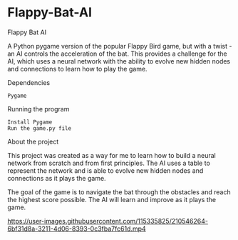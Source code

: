# Flappy-Bat-AI
Flappy Bat AI

A Python pygame version of the popular Flappy Bird game, but with a twist - an AI controls the acceleration of the bat. This provides a challenge for the AI, which uses a neural network with the ability to evolve new hidden nodes and connections to learn how to play the game.

Dependencies

    Pygame

Running the program

    Install Pygame
    Run the game.py file

About the project

This project was created as a way for me to learn how to build a neural network from scratch and from first principles. The AI uses a table to represent the network and is able to evolve new hidden nodes and connections as it plays the game.

The goal of the game is to navigate the bat through the obstacles and reach the highest score possible. The AI will learn and improve as it plays the game.



https://user-images.githubusercontent.com/115335825/210546264-6bf31d8a-3211-4d06-8393-0c3fba7fc61d.mp4

